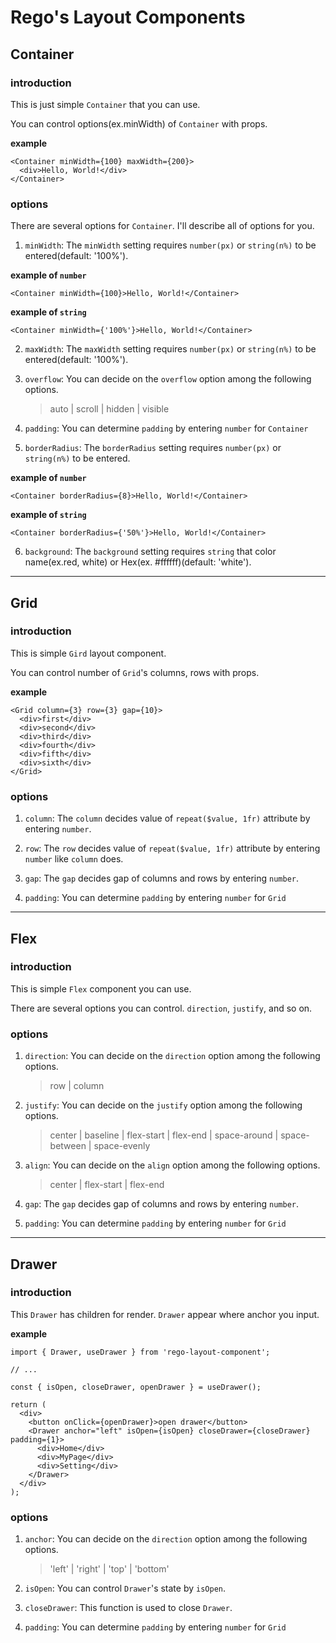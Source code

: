# Rego's Layout Components

## Container

### introduction

This is just simple `Container` that you can use.

You can control options(ex.minWidth) of `Container` with props.

**example**

```tsx
<Container minWidth={100} maxWidth={200}>
  <div>Hello, World!</div>
</Container>
```

### options

There are several options for `Container`. I'll describe all of options for you.

1. `minWidth`: The `minWidth` setting requires `number(px)` or `string(n%)` to be entered(default: '100%').

**example of `number`**

```tsx
<Container minWidth={100}>Hello, World!</Container>
```

**example of `string`**

```tsx
<Container minWidth={'100%'}>Hello, World!</Container>
```

2. `maxWidth`: The `maxWidth` setting requires `number(px)` or `string(n%)` to be entered(default: '100%').

3. `overflow`: You can decide on the `overflow` option among the following options.

   > auto | scroll | hidden | visible

4. `padding`: You can determine `padding` by entering `number` for `Container`

5. `borderRadius`: The `borderRadius` setting requires `number(px)` or `string(n%)` to be entered.

**example of `number`**

```tsx
<Container borderRadius={8}>Hello, World!</Container>
```

**example of `string`**

```tsx
<Container borderRadius={'50%'}>Hello, World!</Container>
```

6. `background`: The `background` setting requires `string` that color name(ex.red, white) or Hex(ex. #ffffff)(default: 'white').

---

## Grid

### introduction

This is simple `Gird` layout component.

You can control number of `Grid`'s columns, rows with props.

**example**

```tsx
<Grid column={3} row={3} gap={10}>
  <div>first</div>
  <div>second</div>
  <div>third</div>
  <div>fourth</div>
  <div>fifth</div>
  <div>sixth</div>
</Grid>
```

### options

1. `column`: The `column` decides value of `repeat($value, 1fr)` attribute by entering `number`.

2. `row`: The `row` decides value of `repeat($value, 1fr)` attribute by entering `number` like `column` does.

3. `gap`: The `gap` decides gap of columns and rows by entering `number`.

4. `padding`: You can determine `padding` by entering `number` for `Grid`

---

## Flex

### introduction

This is simple `Flex` component you can use.

There are several options you can control. `direction`, `justify`, and so on.

### options

1. `direction`: You can decide on the `direction` option among the following options.

   > row | column

2. `justify`: You can decide on the `justify` option among the following options.

   > center | baseline | flex-start | flex-end | space-around | space-between | space-evenly

3. `align`: You can decide on the `align` option among the following options.

   > center | flex-start | flex-end

4. `gap`: The `gap` decides gap of columns and rows by entering `number`.

5. `padding`: You can determine `padding` by entering `number` for `Grid`

---

## Drawer

### introduction

This `Drawer` has children for render. `Drawer` appear where anchor you input.

**example**

```tsx
import { Drawer, useDrawer } from 'rego-layout-component';

// ...

const { isOpen, closeDrawer, openDrawer } = useDrawer();

return (
  <div>
    <button onClick={openDrawer}>open drawer</button>
    <Drawer anchor="left" isOpen={isOpen} closeDrawer={closeDrawer} padding={1}>
      <div>Home</div>
      <div>MyPage</div>
      <div>Setting</div>
    </Drawer>
  </div>
);
```

### options

1. `anchor`: You can decide on the `direction` option among the following options.

   > 'left' | 'right' | 'top' | 'bottom'

2. `isOpen`: You can control `Drawer`'s state by `isOpen`.

3. `closeDrawer`: This function is used to close `Drawer`.

4. `padding`: You can determine `padding` by entering `number` for `Grid`
